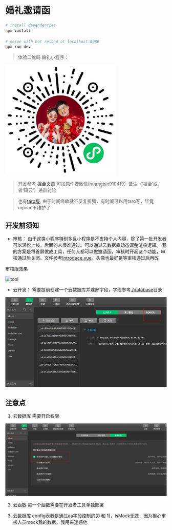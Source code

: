 
# 婚礼邀请函


``` bash
# install dependencies
npm install

# serve with hot reload at localhost:8080
npm run dev
```


> 体验二维码
婚礼小程序：

![小程序效果](./qr.jpg)


> 开发参考 [掘金文章](https://juejin.im/post/5c341e1d6fb9a049f66c4876#heading-5)
> 可加原作者微信(huangbin910419）备注（‘掘金’或者‘码云’）进群讨论

> 也有[taro版](https://github.com/wuhou123/taro-card), 由于时间缘故就不反复折腾，有时间可以用taro写，毕竟mpvue不维护了 

## 开发前须知

- 审核：
  由于这类小程序特别多且小程序是不支持个人内容，除了第一批开发者可以轻松上线，后面的人很难通过。可以通过云数据库动态调整渲染逻辑。
  我的方案是将首屏做成工具，任何人都可以做邀请函，审核时开起这个功能，审核通过后关闭。文件参考[Introduce.vue](src/components/Introduce.vue)。头像也最好是等审核通过后再改


审核版效果

![tool](./tool.gif)


- 云开发：
  需要提前创建一个云数据库并建好字段，字段参考[./database](./database)目录

![云数据库](./database.png)



## 注意点

1. 云数据库 需要开启权限

![云数据库](./database-auth.png)

2. 云函数 每一个函数需要在开发者工具单独部署

3. 云数据库 config表我是通过aa字段控制的(0 和 1)，isMock无效，因为担心审核人员mock我的数据，我用来迷惑他

